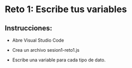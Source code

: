 # Reto 1: Escribe tus variables

## Instrucciones:

- Abre Visual Studio Code

- Crea un archivo sesion1-reto1.js

- Escribe una variable para cada tipo de dato.
